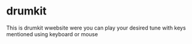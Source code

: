 # drumkit
This is drumkit wwebsite were you can play your desired tune with keys mentioned using keyboard or mouse
